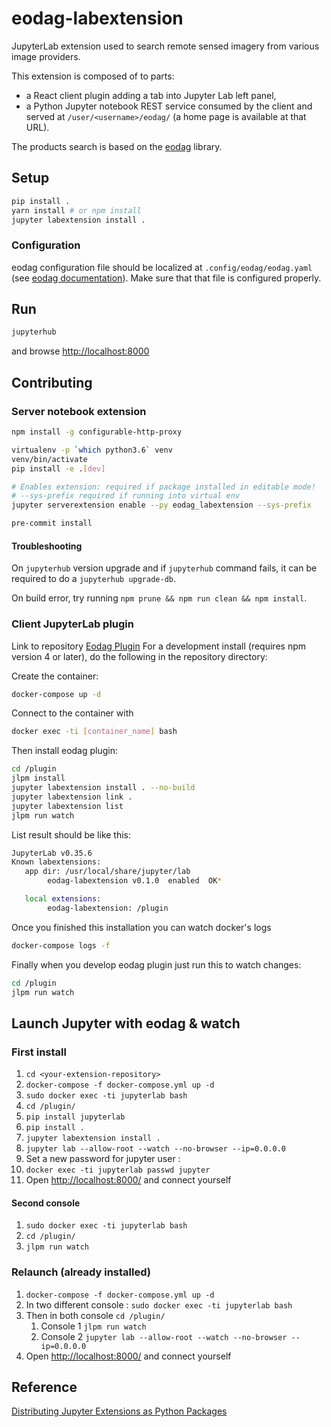 # eodag-labextension

JupyterLab extension used to search remote sensed imagery from various image providers.

This extension is composed of to parts:

* a React client plugin adding a tab into Jupyter Lab left panel,
* a Python Jupyter notebook REST service consumed by the client and served at `/user/<username>/eodag/` (a home page is available at that URL).

The products search is based on the [eodag](https://eodag.readthedocs.io) library.

## Setup

```bash
pip install .
yarn install # or npm install
jupyter labextension install .
```

### Configuration

eodag configuration file should be localized at `.config/eodag/eodag.yaml` (see [eodag documentation](https://eodag.readthedocs.io/en/latest/intro.html?highlight=eodag.yml#how-to-configure-authentication-for-available-providers)).
Make sure that that file is configured properly.

## Run

```bash
jupyterhub
```

and browse <http://localhost:8000>

## Contributing

### Server notebook extension

```bash
npm install -g configurable-http-proxy

virtualenv -p `which python3.6` venv
venv/bin/activate
pip install -e .[dev]

# Enables extension: required if package installed in editable mode!
# --sys-prefix required if running into virtual env
jupyter serverextension enable --py eodag_labextension --sys-prefix

pre-commit install
```

#### Troubleshooting

On `jupyterhub` version upgrade and if `jupyterhub` command fails, it can be required to do a `jupyterhub upgrade-db`.

On build error, try running `npm prune && npm run clean && npm install`.

### Client JupyterLab plugin

Link to repository [Eodag Plugin](https://odin.si.c-s.fr/plugins/git/ia3d-demo/eodag-labextension)
For a development install (requires npm version 4 or later), do the following in the repository directory:

Create the container:

```bash
docker-compose up -d
```

Connect to the container with

```bash
docker exec -ti [container_name] bash
```

Then install eodag plugin:

```bash
cd /plugin
jlpm install
jupyter labextension install . --no-build
jupyter labextension link .
jupyter labextension list
jlpm run watch
```

List result should be like this:

```bash
JupyterLab v0.35.6
Known labextensions:
   app dir: /usr/local/share/jupyter/lab
        eodag-labextension v0.1.0  enabled  OK*

   local extensions:
        eodag-labextension: /plugin
```

Once you finished this installation you can watch docker's logs

```bash
docker-compose logs -f
```

Finally when you develop eodag plugin just run this to watch changes:

```bash
cd /plugin
jlpm run watch
```

## Launch Jupyter with eodag & watch

### First install

1. `cd <your-extension-repository>`
2. `docker-compose -f docker-compose.yml up -d`
3. `sudo docker exec -ti jupyterlab bash`
4. `cd /plugin/`
5. `pip install jupyterlab`
6. `pip install .`
7. `jupyter labextension install .`
8. `jupyter lab --allow-root --watch --no-browser --ip=0.0.0.0`
9. Set a new password for jupyter user :
10. `docker exec -ti jupyterlab passwd jupyter`
11. Open [http://localhost:8000/](http://localhost:8000/)  and connect yourself

#### Second console

1. `sudo docker exec -ti jupyterlab bash`
2. `cd /plugin/`
3. `jlpm run watch`

### Relaunch (already installed)

1. `docker-compose -f docker-compose.yml up -d`
2. In two different console : `sudo docker exec -ti jupyterlab bash`
3. Then in both console `cd /plugin/`
     1. Console 1 `jlpm run watch`
     2. Console 2 `jupyter lab --allow-root --watch --no-browser --ip=0.0.0.0`
4. Open [http://localhost:8000/](http://localhost:8000/) and connect yourself

## Reference

[Distributing Jupyter Extensions as Python Packages](https://jupyter-notebook.readthedocs.io/en/latest/examples/Notebook/Distributing%20Jupyter%20Extensions%20as%20Python%20Packages.html#Distributing-Jupyter-Extensions-as-Python-Packages)
